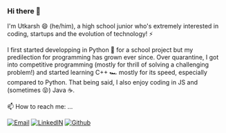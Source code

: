 ### Hi there 👋


I'm Utkarsh 😄 (he/him), a high school junior who's extremely interested in coding, startups and the evolution of technology! ⚡

I first started developping in Python 🐍 for a school project but my predilection for programming has grown ever since. Over quarantine, I got into competitive programming (mostly for thrill of solving a challenging problem!) and started learning C++ 🏎 mostly for its speed, especially compared to Python. That being said, I also enjoy coding in JS and (sometimes 😝) Java ☕.

📫 How to reach me: ...

[![Email](https://img.shields.io/badge/-Email-D14836?style=flat&logo=gmail&logoColor=white)](mailto:m.utkarsh10@gmail.com)
[![LinkedIN](https://img.shields.io/badge/-LinkedIN-007ACC?style=flat&logo=linkedin&logoColor=white)](https://www.linkedin.com/in/utkarshmodgil/)
[![Github](https://img.shields.io/badge/-Github-181717?style=flat&logo=github&logoColor=white)](https://github.com/utkm)  
